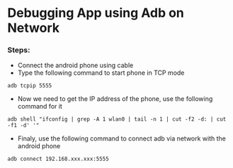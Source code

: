 # Debugging App using Adb on Network

### Steps:
* Connect the android phone using cable
* Type the following command to start phone in TCP mode

```
adb tcpip 5555

```
* Now we need to get the IP address of the phone, use the following command for it

```
adb shell "ifconfig | grep -A 1 wlan0 | tail -n 1 | cut -f2 -d: | cut -f1 -d' '"
```
* Finaly, use the following command to connect adb via network with the android phone

```
adb connect 192.168.xxx.xxx:5555
```

